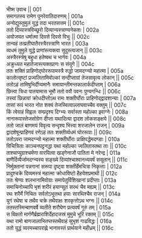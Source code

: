 भीष्म उवाच ||	001    
समागतस्य रामेण पुनरेवातिदारुणम् |	001a  
अन्येद्युस्तुमुलं युद्धं तदा भरतसत्तम ||	001c  
ततो दिव्यास्त्रविच्छूरो दिव्यान्यस्त्राण्यनेकशः |	002a  
अयोजयत धर्मात्मा दिवसे दिवसे विभुः ||	002c  
तान्यहं तत्प्रतीघातैरस्त्रैरस्त्राणि भारत |	003a  
व्यधमं तुमुले युद्धे प्राणांस्त्यक्त्वा सुदुस्त्यजान् ||	003c  
अस्त्रैरस्त्रेषु बहुधा हतेष्वथ च भार्गवः |	004a  
अक्रुध्यत महातेजास्त्यक्तप्राणः स संयुगे ||	004c  
ततः शक्तिं प्राहिणोद्घोररूपामस्त्रै रुद्धो जामदग्न्यो महात्मा |	005a  
कालोत्सृष्टां प्रज्वलितामिवोल्कां सन्दीप्ताग्रां तेजसावृत्य लोकान् ||	005c  
ततोऽहं तामिषुभिर्दीप्यमानैः समायान्तीमन्तकालार्कदीप्ताम् |	006a  
छित्त्वा त्रिधा पातयामास भूमौ ततो ववौ पवनः पुण्यगन्धिः ||	006c  
तस्यां छिन्नायां क्रोधदीप्तोऽथ रामः शक्तीर्घोराः प्राहिणोद्द्वादशान्याः |	007a  
तासां रूपं भारत नोत शक्यं तेजस्वित्वाल्लाघवाच्चैव वक्तुम् ||	007c  
किं त्वेवाहं विह्वलः सम्प्रदृश्य दिग्भ्यः सर्वास्ता महोल्का इवाग्नेः |	008a  
नानारूपास्तेजसोग्रेण दीप्ता यथादित्या द्वादश लोकसङ्क्षये ||	008c  
ततो जालं बाणमयं विवृत्य सन्दृश्य भित्त्वा शरजालेन राजन् |	009a  
द्वादशेषून्प्राहिणवं रणेऽहं ततः शक्तीर्व्यधमं घोररूपाः ||	009c  
ततोऽपरा जामदग्न्यो महात्मा शक्तीर्घोराः प्राक्षिपद्धेमदण्डाः |	010a  
विचित्रिताः काञ्चनपट्टनद्धा यथा महोल्का ज्वलितास्तथा ताः ||	010c  
ताश्चाप्युग्राश्चर्मणा वारयित्वा खड्गेनाजौ पातिता मे नरेन्द्र |	011a  
बाणैर्दिव्यैर्जामदग्न्यस्य सङ्ख्ये दिव्यांश्चाश्वानभ्यवर्षं ससूतान् ||	011c  
निर्मुक्तानां पन्नगानां सरूपा दृष्ट्वा शक्तीर्हेमचित्रा निकृत्ताः |	012a  
प्रादुश्चक्रे दिव्यमस्त्रं महात्मा क्रोधाविष्टो हैहयेशप्रमाथी ||	012c  
ततः श्रेण्यः शलभानामिवोग्राः समापेतुर्विशिखानां प्रदीप्ताः |	013a  
समाचिनोच्चापि भृशं शरीरं हयान्सूतं सरथं चैव मह्यम् ||	013c  
रथः शरैर्मे निचितः सर्वतोऽभूत्तथा हयाः सारथिश्चैव राजन् |	014a  
युगं रथेषा च तथैव चक्रे तथैवाक्षः शरकृत्तोऽथ भग्नः ||	014c  
ततस्तस्मिन्बाणवर्षे व्यतीते शरौघेण प्रत्यवर्षं गुरुं तम् |	015a  
स विक्षतो मार्गणैर्ब्रह्मराशिर्देहादजस्रं मुमुचे भूरि रक्तम् ||	015c  
यथा रामो बाणजालाभितप्तस्तथैवाहं सुभृशं गाढविद्धः |	016a  
ततो युद्धं व्यरमच्चापराह्णे भानावस्तं प्रार्थयाने महीध्रम् ||	016c  

